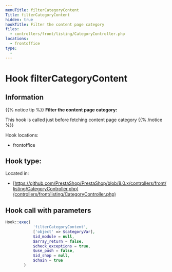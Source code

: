 ```yaml
---
menuTitle: filterCategoryContent
Title: filterCategoryContent
hidden: true
hookTitle: Filter the content page category
files:
  - controllers/front/listing/CategoryController.php
locations:
  - frontoffice
type:
  - 
---
```


# Hook filterCategoryContent

## Information

{{% notice tip %}}
**Filter the content page category:** 

This hook is called just before fetching content page category
{{% /notice %}}

Hook locations: 
  - frontoffice

Hook type: 
  - 

Located in: 
  - [https://github.com/PrestaShop/PrestaShop/blob/8.0.x/controllers/front/listing/CategoryController.php](controllers/front/listing/CategoryController.php)

## Hook call with parameters

```php
Hook::exec(
            'filterCategoryContent',
            ['object' => $categoryVar],
            $id_module = null,
            $array_return = false,
            $check_exceptions = true,
            $use_push = false,
            $id_shop = null,
            $chain = true
        )
```